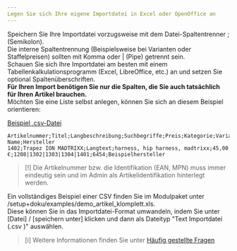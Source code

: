 ```yaml
---
Legen Sie sich Ihre eigene Importdatei in Excel oder OpenOffice an
---
```


Speichern Sie Ihre Importdatei vorzugsweise mit dem Datei-Spaltentrenner ; (Semikolon).  
Die interne Spaltentrennung (Beispielsweise bei Varianten oder Staffelpreisen) sollten mit Komma oder | (Pipe) getrennt sein.  
Schauen Sie sich Ihre Importdatei am besten mit einem Tabellenkalkulationsprogramm (Excel, LibreOffice, etc.) an und setzen Sie optional Spaltenüberschriften.  
**Für Ihren Import benötigen Sie nur die Spalten, die Sie auch tatsächlich für Ihren Artikel brauchen.**  
Möchten Sie eine Liste selbst anlegen, können Sie sich an diesem Beispiel orientieren:  

[Beispiel .csv-Datei](../../../assets/files/exportlisteninhalt.csv)

```csv
Artikelnummer;Titel;Langbeschreibung;Suchbegriffe;Preis;Kategorie;Varianten Name;Hersteller
1402;Trapez ION MADTRIXX;Langtext;harness, hip harness, madtrixx;45,00 €;1208|1302|1303|1304|1401;6454;Beispielhersteller
```  

> [!] Die Artikelnummer bzw. die Identifikation (EAN, MPN) muss immer eindeutig sein und im Admin als Artikelidentifikation hinterlegt werden.  

Ein vollständiges Beispiel einer CSV finden Sie im Modulpaket unter /setup+doku/examples/demo_artikel_klomplett.xls.  
Diese können Sie in das Importdatei-Format umwandeln, indem Sie unter [Datei] / [speichern unter] klicken und dann als Dateityp "Text Importdatei (.csv )" auswählen.

> [i] Weitere Informationen finden Sie unter [Häufig gestellte Fragen](../080_Haeufig_gestellte_Fragen.md)
